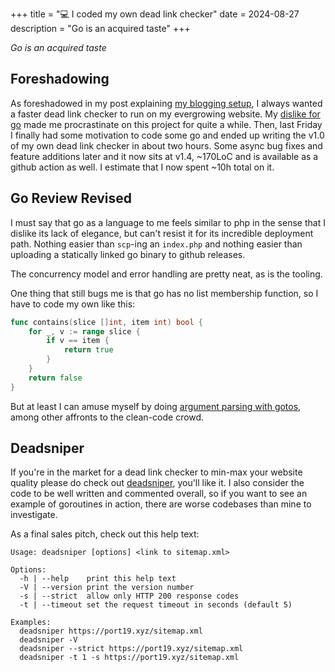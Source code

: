 +++
title = "💻 I coded my own dead link checker"
date = 2024-08-27
description = "Go is an acquired taste"
+++

*Go is an acquired taste*

## Foreshadowing

As foreshadowed in my post explaining [my blogging setup](https://port19.xyz/tech/blog/#quality-assurance), I always wanted a faster dead link checker to run on my evergrowing website.
My [dislike for go](https://port19.xyz/tech/go-review/) made me procrastinate on this project for quite a while.
Then, last Friday I finally had some motivation to code some go and ended up writing the v1.0 of my own dead link checker in about two hours.
Some async bug fixes and feature additions later and it now sits at v1.4, ~170LoC and is available as a github action as well.
I estimate that I now spent ~10h total on it.

## Go Review Revised

I must say that go as a language to me feels similar to php in the sense that I dislike its lack of elegance, but can't resist it for its incredible deployment path. Nothing easier than `scp`-ing an `index.php` and nothing easier than uploading a statically linked go binary to github releases.

The concurrency model and error handling are pretty neat, as is the tooling.

One thing that still bugs me is that go has no list membership function, so I have to code my own like this:

```go
func contains(slice []int, item int) bool {
	for _, v := range slice {
		if v == item {
			return true
		}
	}
	return false
}
```

But at least I can amuse myself by doing [argument parsing with gotos](https://github.com/port19x/deadsniper/blob/ce6d506bd4f9fa2f2f3c2513eb109ba81e5e5bb3/main.go#L107-L124), among other affronts to the clean-code crowd.

## Deadsniper

If you're in the market for a dead link checker to min-max your website quality please do check out [deadsniper](https://github.com/port19x/deadsniper), you'll like it.
I also consider the code to be well written and commented overall, so if you want to see an example of goroutines in action, there are worse codebases than mine to investigate.

As a final sales pitch, check out this help text:

```
Usage: deadsniper [options] <link to sitemap.xml>

Options:
  -h | --help    print this help text
  -V | --version print the version number
  -s | --strict  allow only HTTP 200 response codes
  -t | --timeout set the request timeout in seconds (default 5)

Examples:
  deadsniper https://port19.xyz/sitemap.xml
  deadsniper -V
  deadsniper --strict https://port19.xyz/sitemap.xml
  deadsniper -t 1 -s https://port19.xyz/sitemap.xml
```